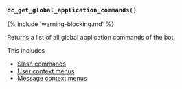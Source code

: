 ### `dc_get_global_application_commands()`

{% include 'warning-blocking.md' %}

Returns a list of all global application commands of the bot.

This includes

* [Slash commands](../../values/commands/slash-command)
* [User context menus](../../values/commands/user-context-menu)
* [Message context menus](../../values/commands/message-context-menu)